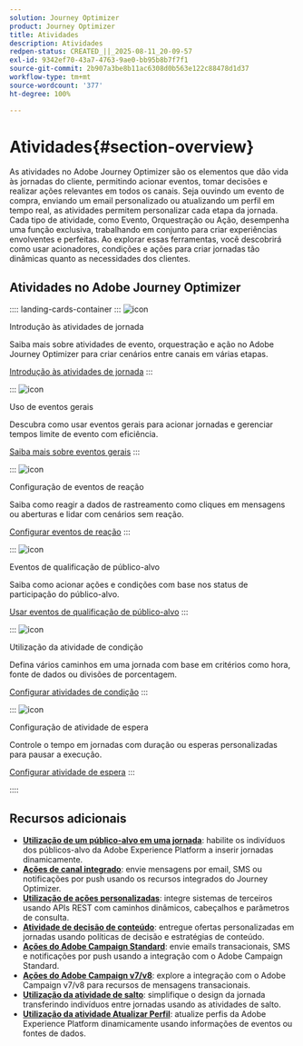 ```yaml
---
solution: Journey Optimizer
product: Journey Optimizer
title: Atividades
description: Atividades
redpen-status: CREATED_||_2025-08-11_20-09-57
exl-id: 9342ef70-43a7-4763-9ae0-bb95b8b7f7f1
source-git-commit: 2b907a3be8b11ac6308d0b563e122c88478d1d37
workflow-type: tm+mt
source-wordcount: '377'
ht-degree: 100%

---
```


# Atividades{#section-overview}

As atividades no Adobe Journey Optimizer são os elementos que dão vida às jornadas do cliente, permitindo acionar eventos, tomar decisões e realizar ações relevantes em todos os canais. Seja ouvindo um evento de compra, enviando um email personalizado ou atualizando um perfil em tempo real, as atividades permitem personalizar cada etapa da jornada. Cada tipo de atividade, como Evento, Orquestração ou Ação, desempenha uma função exclusiva, trabalhando em conjunto para criar experiências envolventes e perfeitas. Ao explorar essas ferramentas, você descobrirá como usar acionadores, condições e ações para criar jornadas tão dinâmicas quanto as necessidades dos clientes.

## Atividades no Adobe Journey Optimizer

:::: landing-cards-container
:::
![icon](https://cdn.experienceleague.adobe.com/icons/book.svg)

Introdução às atividades de jornada

Saiba mais sobre atividades de evento, orquestração e ação no Adobe Journey Optimizer para criar cenários entre canais em várias etapas.

[Introdução às atividades de jornada](../using/building-journeys/about-journey-activities.md)
:::

:::
![icon](https://cdn.experienceleague.adobe.com/icons/circle-play.svg)

Uso de eventos gerais

Descubra como usar eventos gerais para acionar jornadas e gerenciar tempos limite de evento com eficiência.

[Saiba mais sobre eventos gerais](../using/building-journeys/general-events.md)
:::

:::
![icon](https://cdn.experienceleague.adobe.com/icons/list-check.svg)

Configuração de eventos de reação

Saiba como reagir a dados de rastreamento como cliques em mensagens ou aberturas e lidar com cenários sem reação.

[Configurar eventos de reação](../using/building-journeys/reaction-events.md)
:::

:::
![icon](https://cdn.experienceleague.adobe.com/icons/bullseye.svg)

Eventos de qualificação de público-alvo

Saiba como acionar ações e condições com base nos status de participação do público-alvo.

[Usar eventos de qualificação de público-alvo](../using/building-journeys/audience-qualification-events.md)
:::

:::
![icon](https://cdn.experienceleague.adobe.com/icons/gear.svg)

Utilização da atividade de condição

Defina vários caminhos em uma jornada com base em critérios como hora, fonte de dados ou divisões de porcentagem.

[Configurar atividades de condição](../using/building-journeys/condition-activity.md)
:::

:::
![icon](https://cdn.experienceleague.adobe.com/icons/clock.svg?lang=pt-BR)

Configuração de atividade de espera

Controle o tempo em jornadas com duração ou esperas personalizadas para pausar a execução.

[Configurar atividade de espera](../using/building-journeys/wait-activity.md)
:::

::::


## Recursos adicionais

- **[Utilização de um público-alvo em uma jornada](../using/building-journeys/read-audience.md)**: habilite os indivíduos dos públicos-alvo da Adobe Experience Platform a inserir jornadas dinamicamente.
- **[Ações de canal integrado](../using/building-journeys/journeys-message.md)**: envie mensagens por email, SMS ou notificações por push usando os recursos integrados do Journey Optimizer.
- **[Utilização de ações personalizadas](../using/building-journeys/using-custom-actions.md)**: integre sistemas de terceiros usando APIs REST com caminhos dinâmicos, cabeçalhos e parâmetros de consulta.
- **[Atividade de decisão de conteúdo](../using/building-journeys/content-decision.md)**: entregue ofertas personalizadas em jornadas usando políticas de decisão e estratégias de conteúdo.
- **[Ações do Adobe Campaign Standard](../using/building-journeys/using-adobe-campaign-standard.md)**: envie emails transacionais, SMS e notificações por push usando a integração com o Adobe Campaign Standard.
- **[Ações do Adobe Campaign v7/v8](../using/building-journeys/using-adobe-campaign-v7-v8.md)**: explore a integração com o Adobe Campaign v7/v8 para recursos de mensagens transacionais.
- **[Utilização da atividade de salto](../using/building-journeys/jump.md)**: simplifique o design da jornada transferindo indivíduos entre jornadas usando as atividades de salto.
- **[Utilização da atividade Atualizar Perfil](../using/building-journeys/update-profiles.md)**: atualize perfis da Adobe Experience Platform dinamicamente usando informações de eventos ou fontes de dados.
